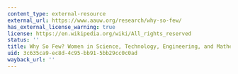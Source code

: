 ```yaml
---
content_type: external-resource
external_url: https://www.aauw.org/research/why-so-few/
has_external_license_warning: true
license: https://en.wikipedia.org/wiki/All_rights_reserved
status: ''
title: Why So Few? Women in Science, Technology, Engineering, and Mathematics
uid: 3c635ca9-ec8d-4c95-bb91-5bb29cc0c0ad
wayback_url: ''
---
```

